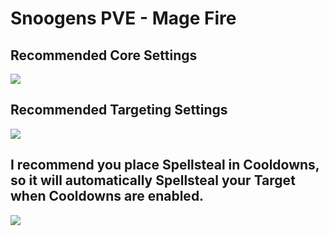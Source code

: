 # Snoogens PVE - Mage Fire
## Recommended Core Settings  
![](https://i.imgur.com/RUbKtIW.png)   

## Recommended Targeting Settings  
![](https://i.imgur.com/ogJ10UJ.png)  

## I recommend you place Spellsteal in Cooldowns, so it will automatically Spellsteal your Target when Cooldowns are enabled.    
![](https://i.imgur.com/gFCvmm6.png)  
